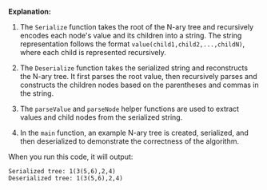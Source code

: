 **Explanation:**

1. The `Serialize` function takes the root of the N-ary tree and recursively encodes each node's value and its children into a string. The string representation follows the format `value(child1,child2,...,childN)`, where each child is represented recursively.

2. The `Deserialize` function takes the serialized string and reconstructs the N-ary tree. It first parses the root value, then recursively parses and constructs the children nodes based on the parentheses and commas in the string.

3. The `parseValue` and `parseNode` helper functions are used to extract values and child nodes from the serialized string.

4. In the `main` function, an example N-ary tree is created, serialized, and then deserialized to demonstrate the correctness of the algorithm.

When you run this code, it will output:

```
Serialized tree: 1(3(5,6),2,4)
Deserialized tree: 1(3(5,6),2,4)
```

